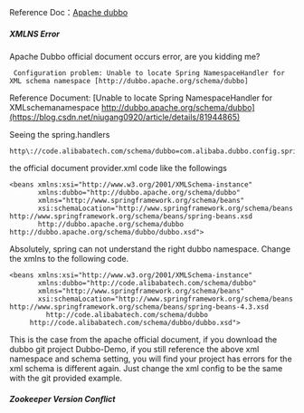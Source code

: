Reference Doc：[Apache dubbo](https://dubbo.apache.org/en-us/docs/user/quick-start.html)

##### XMLNS Error
Apache Dubbo official document occurs error, are you kidding me?
```
 Configuration problem: Unable to locate Spring NamespaceHandler for XML schema namespace [http://dubbo.apache.org/schema/dubbo]
```
Reference Document: [Unable to locate Spring NamespaceHandler for XMLschemanamespace http://dubbo.apache.org/schema/dubbo](https://blog.csdn.net/niugang0920/article/details/81944865) 

Seeing the spring.handlers
```
http\://code.alibabatech.com/schema/dubbo=com.alibaba.dubbo.config.spring.schema.DubboNamespaceHandler
```
the official document provider.xml code like the followings
```
<beans xmlns:xsi="http://www.w3.org/2001/XMLSchema-instance"
       xmlns:dubbo="http://dubbo.apache.org/schema/dubbo"
       xmlns="http://www.springframework.org/schema/beans"
       xsi:schemaLocation="http://www.springframework.org/schema/beans http://www.springframework.org/schema/beans/spring-beans.xsd
       http://dubbo.apache.org/schema/dubbo http://dubbo.apache.org/schema/dubbo/dubbo.xsd">
```
Absolutely, spring can not understand the right dubbo namespace. Change the xmlns to the following code.
```
<beans xmlns:xsi="http://www.w3.org/2001/XMLSchema-instance"
       xmlns:dubbo="http://code.alibabatech.com/schema/dubbo"
       xmlns="http://www.springframework.org/schema/beans"
       xsi:schemaLocation="http://www.springframework.org/schema/beans http://www.springframework.org/schema/beans/spring-beans-4.3.xsd
         http://code.alibabatech.com/schema/dubbo
     http://code.alibabatech.com/schema/dubbo/dubbo.xsd">
```

This is the case from the apache official document, if you download the dubbo git project
Dubbo-Demo, if you still reference the above xml namespace and schema setting, you will find
your project has errors for the xml schema is different again. Just change the xml config
to be the same with the git provided example.

##### Zookeeper Version Conflict

